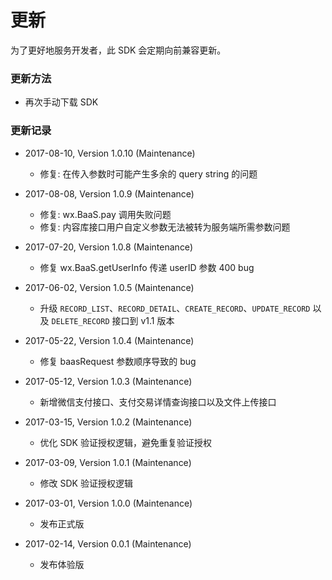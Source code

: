 # 更新

为了更好地服务开发者，此 SDK 会定期向前兼容更新。

### 更新方法

- 再次手动下载 SDK

### 更新记录
- 2017-08-10, Version 1.0.10 (Maintenance)
  - 修复: 在传入参数时可能产生多余的 query string 的问题

- 2017-08-08, Version 1.0.9 (Maintenance)
  - 修复: wx.BaaS.pay 调用失败问题
  - 修复: 内容库接口用户自定义参数无法被转为服务端所需参数问题

- 2017-07-20, Version 1.0.8 (Maintenance)
  - 修复 wx.BaaS.getUserInfo 传递 userID 参数 400 bug


- 2017-06-02, Version 1.0.5 (Maintenance)
  - 升级 `RECORD_LIST`、`RECORD_DETAIL`、`CREATE_RECORD`、`UPDATE_RECORD` 以及 `DELETE_RECORD` 接口到 v1.1 版本


- 2017-05-22, Version 1.0.4 (Maintenance)
  - 修复 baasRequest 参数顺序导致的 bug


- 2017-05-12, Version 1.0.3 (Maintenance)
  - 新增微信支付接口、支付交易详情查询接口以及文件上传接口


- 2017-03-15, Version 1.0.2 (Maintenance)
  - 优化 SDK 验证授权逻辑，避免重复验证授权


- 2017-03-09, Version 1.0.1 (Maintenance)
  - 修改 SDK 验证授权逻辑


- 2017-03-01, Version 1.0.0 (Maintenance)
  - 发布正式版


- 2017-02-14, Version 0.0.1 (Maintenance)
  - 发布体验版